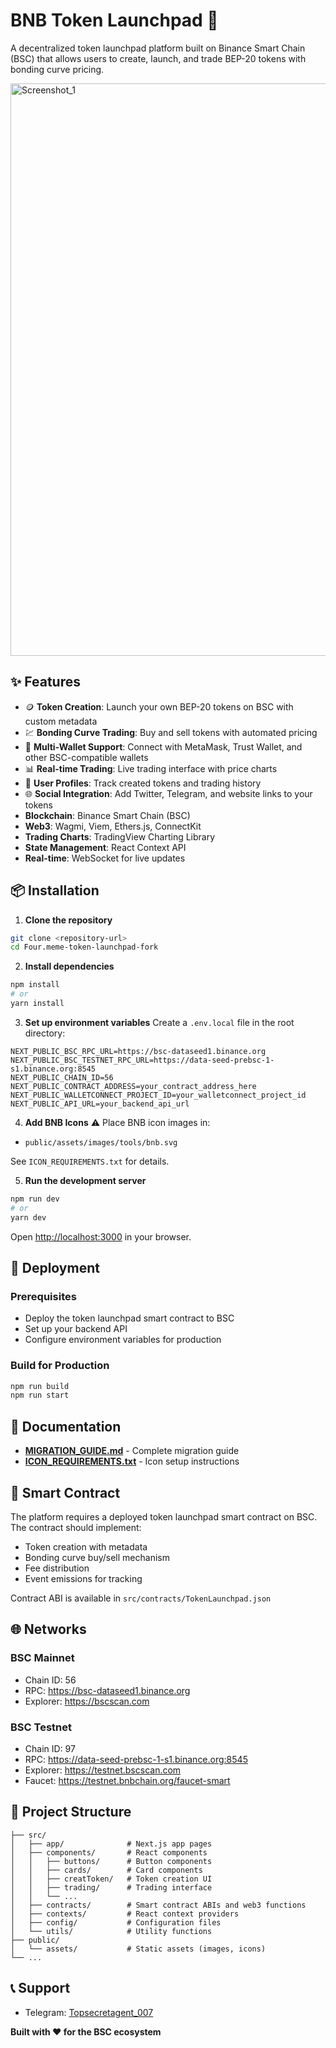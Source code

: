 # BNB Token Launchpad 🚀

A decentralized token launchpad platform built on Binance Smart Chain (BSC) that allows users to create, launch, and trade BEP-20 tokens with bonding curve pricing.

<img width="1914" height="916" alt="Screenshot_1" src="https://github.com/user-attachments/assets/df0bb573-ac3c-45ad-9d97-a4e69b4b42ec" />

## ✨ Features

- 🪙 **Token Creation**: Launch your own BEP-20 tokens on BSC with custom metadata
- 💹 **Bonding Curve Trading**: Buy and sell tokens with automated pricing
- 🔗 **Multi-Wallet Support**: Connect with MetaMask, Trust Wallet, and other BSC-compatible wallets
- 📊 **Real-time Trading**: Live trading interface with price charts
- 👤 **User Profiles**: Track created tokens and trading history
- 🌐 **Social Integration**: Add Twitter, Telegram, and website links to your tokens
- **Blockchain**: Binance Smart Chain (BSC)
- **Web3**: Wagmi, Viem, Ethers.js, ConnectKit
- **Trading Charts**: TradingView Charting Library
- **State Management**: React Context API
- **Real-time**: WebSocket for live updates

## 📦 Installation

1. **Clone the repository**
```bash
git clone <repository-url>
cd Four.meme-token-launchpad-fork
```

2. **Install dependencies**
```bash
npm install
# or
yarn install
```

3. **Set up environment variables**
Create a `.env.local` file in the root directory:
```env
NEXT_PUBLIC_BSC_RPC_URL=https://bsc-dataseed1.binance.org
NEXT_PUBLIC_BSC_TESTNET_RPC_URL=https://data-seed-prebsc-1-s1.binance.org:8545
NEXT_PUBLIC_CHAIN_ID=56
NEXT_PUBLIC_CONTRACT_ADDRESS=your_contract_address_here
NEXT_PUBLIC_WALLETCONNECT_PROJECT_ID=your_walletconnect_project_id
NEXT_PUBLIC_API_URL=your_backend_api_url
```

4. **Add BNB Icons** ⚠️
Place BNB icon images in:
- `public/assets/images/tools/bnb.svg`

See `ICON_REQUIREMENTS.txt` for details.

5. **Run the development server**
```bash
npm run dev
# or
yarn dev
```

Open [http://localhost:3000](http://localhost:3000) in your browser.

## 🚀 Deployment

### Prerequisites
- Deploy the token launchpad smart contract to BSC
- Set up your backend API
- Configure environment variables for production

### Build for Production
```bash
npm run build
npm run start
```

## 📖 Documentation

- **[MIGRATION_GUIDE.md](./MIGRATION_GUIDE.md)** - Complete migration guide
- **[ICON_REQUIREMENTS.txt](./ICON_REQUIREMENTS.txt)** - Icon setup instructions

## 🔐 Smart Contract

The platform requires a deployed token launchpad smart contract on BSC. The contract should implement:

- Token creation with metadata
- Bonding curve buy/sell mechanism
- Fee distribution
- Event emissions for tracking

Contract ABI is available in `src/contracts/TokenLaunchpad.json`

## 🌐 Networks

### BSC Mainnet
- Chain ID: 56
- RPC: https://bsc-dataseed1.binance.org
- Explorer: https://bscscan.com

### BSC Testnet
- Chain ID: 97  
- RPC: https://data-seed-prebsc-1-s1.binance.org:8545
- Explorer: https://testnet.bscscan.com
- Faucet: https://testnet.bnbchain.org/faucet-smart

## 📂 Project Structure

```
├── src/
│   ├── app/              # Next.js app pages
│   ├── components/       # React components
│   │   ├── buttons/      # Button components
│   │   ├── cards/        # Card components  
│   │   ├── creatToken/   # Token creation UI
│   │   ├── trading/      # Trading interface
│   │   └── ...
│   ├── contracts/        # Smart contract ABIs and web3 functions
│   ├── contexts/         # React context providers
│   ├── config/           # Configuration files
│   └── utils/            # Utility functions
├── public/
│   └── assets/           # Static assets (images, icons)
└── ...
```

## 📞 Support

- Telegram: [Topsecretagent_007](https://t.me/topsecretagent_007)

**Built with ❤️ for the BSC ecosystem**
